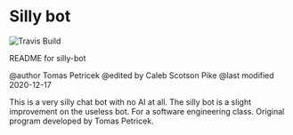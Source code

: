 # Silly bot

![Travis Build](https://api.travis-ci.com/tpetricek/silly-bot.svg?branch=master)

README for silly-bot

@author Tomas Petricek
@edited by Caleb Scotson Pike
@last modified 2020-12-17

This is a very silly chat bot with no AI at all.
The silly bot is a slight improvement on the useless bot.
For a software engineering class.
Original program developed by Tomas Petricek.
 